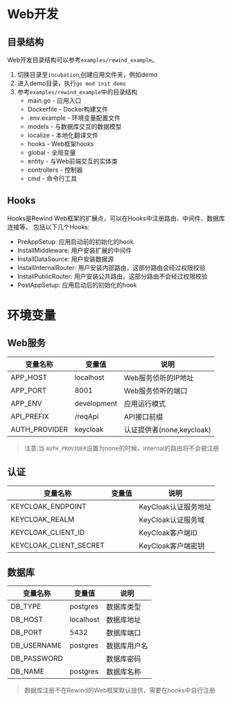 # Web开发

## 目录结构

Web开发目录结构可以参考`examples/rewind_example`。

1. 切换目录至`incubation`,创建应用文件夹，例如demo
2. 进入demo目录，执行`go mod init demo`
3. 参考`examples/rewind_example`中的目录结构
    * main.go - 应用入口
    * Dockerfile - Docker构建文件
    * .env.example - 环境变量配置文件
    * models - 与数据库交互的数据模型
    * localize - 本地化翻译文件
    * hooks - Web框架hooks
    * global - 全局变量
    * entity - 与Web前端交互的实体类
    * controllers - 控制器
    * cmd - 命令行工具

## Hooks

Hooks是Rewind Web框架的扩展点，可以在Hooks中注册路由、中间件、数据库连接等。
包括以下几个Hooks:

* PreAppSetup: 应用启动前的初始化的hook
* InstallMiddleware: 用户安装扩展的中间件
* InstallDataSource: 用户安装数据源
* InstallInternalRouter: 用户安装内部路由，这部分路由会经过权限校验
* InstallPublicRouter: 用户安装公共路由，这部分路由不会经过权限校验
* PostAppSetup: 应用启动后的初始化的hook

# 环境变量

## Web服务

| 变量名称          | 变量值         | 说明                   |
|---------------|-------------|----------------------|
| APP_HOST      | localhost   | Web服务侦听的IP地址         |
| APP_PORT      | 8001        | Web服务侦听的端口           |
| APP_ENV       | development | 应用运行模式               |
| API_PREFIX    | /reqApi     | API接口前缀              |
| AUTH_PROVIDER | keycloak    | 认证提供者(none,keycloak) |

> 注意:当 `AUTH_PROVIDER`设置为none的时候，internal的路由将不会被注册

## 认证

| 变量名称                   | 变量值 | 说明             |
|------------------------|-----|----------------|
| KEYCLOAK_ENDPOINT      |     | KeyCloak认证服务地址 |
| KEYCLOAK_REALM         |     | KeyCloak认证服务域  |
| KEYCLOAK_CLIENT_ID     |     | KeyCloak客户端ID  |
| KEYCLOAK_CLIENT_SECRET |     | KeyCloak客户端密钥  |

## 数据库

| 变量名称        | 变量值       | 说明     |
|-------------|-----------|--------|
| DB_TYPE     | postgres  | 数据库类型  |
| DB_HOST     | localhost | 数据库地址  |
| DB_PORT     | 5432      | 数据库端口  |
| DB_USERNAME | postgres  | 数据库用户名 |
| DB_PASSWORD |           | 数据库密码  |
| DB_NAME     | postgres  | 数据库名称  |

> 数据库注册不在Rewind的Web框架默认提供，需要在hooks中自行注册
